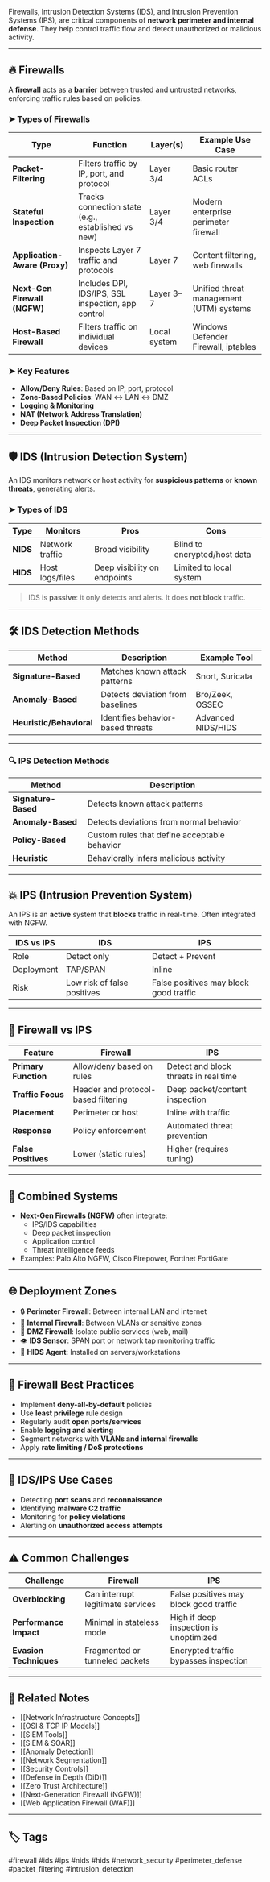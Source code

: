 Firewalls, Intrusion Detection Systems (IDS), and Intrusion Prevention Systems (IPS), are critical components of **network perimeter and internal defense**. They help control traffic flow and detect unauthorized or malicious activity.

---

## 🔥 Firewalls

A **firewall** acts as a **barrier** between trusted and untrusted networks, enforcing traffic rules based on policies.

### ➤ Types of Firewalls

| Type                     | Function                                                | Layer(s)     | Example Use Case                         |
|--------------------------|---------------------------------------------------------|--------------|------------------------------------------|
| **Packet-Filtering**     | Filters traffic by IP, port, and protocol               | Layer 3/4    | Basic router ACLs                        |
| **Stateful Inspection**  | Tracks connection state (e.g., established vs new)      | Layer 3/4    | Modern enterprise perimeter firewall     |
| **Application-Aware (Proxy)** | Inspects Layer 7 traffic and protocols         | Layer 7      | Content filtering, web firewalls         |
| **Next-Gen Firewall (NGFW)** | Includes DPI, IDS/IPS, SSL inspection, app control | Layer 3–7    | Unified threat management (UTM) systems  |
| **Host-Based Firewall**  | Filters traffic on individual devices                   | Local system | Windows Defender Firewall, iptables      |

### ➤ Key Features

- **Allow/Deny Rules**: Based on IP, port, protocol
- **Zone-Based Policies**: WAN ↔ LAN ↔ DMZ
- **Logging & Monitoring**
- **NAT (Network Address Translation)**
- **Deep Packet Inspection (DPI)**

---

## 🛡️ IDS (Intrusion Detection System)

An IDS monitors network or host activity for **suspicious patterns** or **known threats**, generating alerts.

### ➤ Types of IDS

| Type     | Monitors          | Pros                          | Cons                          |
|----------|-------------------|-------------------------------|-------------------------------|
| **NIDS** | Network traffic   | Broad visibility              | Blind to encrypted/host data |
| **HIDS** | Host logs/files   | Deep visibility on endpoints  | Limited to local system       |

> IDS is **passive**: it only detects and alerts. It does **not block** traffic.

---

## 🛠 IDS Detection Methods

| Method         | Description                                | Example Tool          |
|----------------|--------------------------------------------|-----------------------|
| **Signature-Based** | Matches known attack patterns          | Snort, Suricata       |
| **Anomaly-Based**   | Detects deviation from baselines       | Bro/Zeek, OSSEC       |
| **Heuristic/Behavioral** | Identifies behavior-based threats | Advanced NIDS/HIDS    |

---

### 🔍 IPS Detection Methods

| Method               | Description                                      |
|----------------------|--------------------------------------------------|
| **Signature-Based**   | Detects known attack patterns                    |
| **Anomaly-Based**     | Detects deviations from normal behavior         |
| **Policy-Based**      | Custom rules that define acceptable behavior    |
| **Heuristic**         | Behaviorally infers malicious activity          |


---

## 💥 IPS (Intrusion Prevention System)

An IPS is an **active** system that **blocks** traffic in real-time. Often integrated with NGFW.

| IDS vs IPS      | IDS                         | IPS                          |
|------------------|-----------------------------|------------------------------|
| Role             | Detect only                 | Detect + Prevent             |
| Deployment       | TAP/SPAN                    | Inline                       |
| Risk             | Low risk of false positives | False positives may block good traffic |

---

## 🔁 Firewall vs IPS

| Feature              | Firewall                             | IPS                                    |
|----------------------|----------------------------------------|----------------------------------------|
| **Primary Function** | Allow/deny based on rules              | Detect and block threats in real time  |
| **Traffic Focus**    | Header and protocol-based filtering    | Deep packet/content inspection         |
| **Placement**        | Perimeter or host                      | Inline with traffic                    |
| **Response**         | Policy enforcement                     | Automated threat prevention            |
| **False Positives**  | Lower (static rules)                   | Higher (requires tuning)               |

---

## 🧰 Combined Systems

- **Next-Gen Firewalls (NGFW)** often integrate:
  - IPS/IDS capabilities
  - Deep packet inspection
  - Application control
  - Threat intelligence feeds
- Examples: Palo Alto NGFW, Cisco Firepower, Fortinet FortiGate

---

## 🌐 Deployment Zones

- 🔒 **Perimeter Firewall**: Between internal LAN and internet
- 🔄 **Internal Firewall**: Between VLANs or sensitive zones
- 🧠 **DMZ Firewall**: Isolate public services (web, mail)
- 👁 **IDS Sensor**: SPAN port or network tap monitoring traffic
- 🧍 **HIDS Agent**: Installed on servers/workstations

---

## 🔐 Firewall Best Practices

- Implement **deny-all-by-default** policies
- Use **least privilege** rule design
- Regularly audit **open ports/services**
- Enable **logging and alerting**
- Segment networks with **VLANs and internal firewalls**
- Apply **rate limiting / DoS protections**

---

## 🧠 IDS/IPS Use Cases

- Detecting **port scans** and **reconnaissance**
- Identifying **malware C2 traffic**
- Monitoring for **policy violations**
- Alerting on **unauthorized access attempts**

---

## ⚠️ Common Challenges

| Challenge              | Firewall                             | IPS                                    |
|------------------------|----------------------------------------|----------------------------------------|
| **Overblocking**        | Can interrupt legitimate services      | False positives may block good traffic |
| **Performance Impact**  | Minimal in stateless mode              | High if deep inspection is unoptimized |
| **Evasion Techniques**  | Fragmented or tunneled packets         | Encrypted traffic bypasses inspection  |


---

## 📎 Related Notes

- [[Network Infrastructure Concepts]]
- [[OSI & TCP IP Models]]
- [[SIEM Tools]]
- [[SIEM & SOAR]]
- [[Anomaly Detection]]
- [[Network Segmentation]]
- [[Security Controls]]
- [[Defense in Depth (DiD)]]
- [[Zero Trust Architecture]]
- [[Next-Generation Firewall (NGFW)]]
- [[Web Application Firewall (WAF)]]

---

## 🏷 Tags

#firewall #ids #ips #nids #hids #network_security #perimeter_defense #packet_filtering #intrusion_detection

